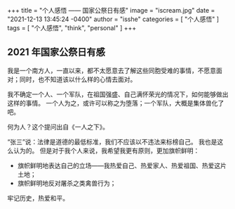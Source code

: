 +++
title = "个人感悟 —— 国家公祭日有感"
image = "iscream.jpg"
date = "2021-12-13 13:45:24 -0400"
author = "isshe"
categories = [ "个人感悟" ]
tags = [ "个人感悟", "think", "personal" ]
+++

2021 年国家公祭日有感
---

我是一个南方人，一直以来，都不太愿意去了解这些同胞受难的事情，不愿意面对；同时，也不知道该以什么样的心情去面对。

我不确定一个人、一个军队，在祖国强盛、自己满怀荣光的情况下，如何能够做出这样的事情。
一个人为之，或许可以称之为堕落；一个军队，大概是集体兽化了吧。

何为人？这个提问出自《一人之下》。

“张三”说：法律是道德的最低标准，我们不应该以不违法来标榜自己。
我也是这么认为的。
但是对于我个人来说，我希望我更有原则，更加旗帜鲜明：

* 旗帜鲜明地表达自己的立场——我热爱自己、热爱家人、热爱祖国、热爱这片土地；
* 旗帜鲜明地反对屠杀之类禽兽行为；

牢记历史，热爱和平。
